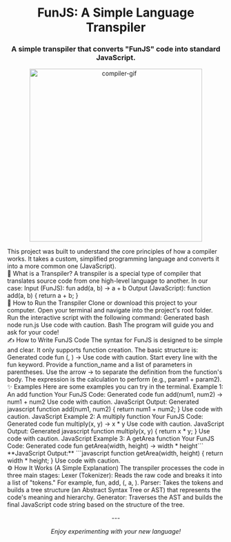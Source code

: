 <h1 align="center">FunJS: A Simple Language Transpiler</h1>
<h3 align="center">A simple transpiler that converts "FunJS" code into standard JavaScript.</h3>
<p align="center">
<img src="https://user-images.githubusercontent.com/8102324/51284128-360a7e00-19d8-11e9-8390-589634c892b1.gif" alt="compiler-gif" width="400">
</p>
This project was built to understand the core principles of how a compiler works. It takes a custom, simplified programming language and converts it into a more common one (JavaScript).
<br>
🧐 What is a Transpiler?
A transpiler is a special type of compiler that translates source code from one high-level language to another.
In our case:
Input (FunJS): fun add(a, b) -> a + b
Output (JavaScript): function add(a, b) { return a + b; }
<br>
🚀 How to Run the Transpiler
Clone or download this project to your computer.
Open your terminal and navigate into the project's root folder.
Run the interactive script with the following command:
Generated bash
node run.js
Use code with caution.
Bash
The program will guide you and ask for your code!
<br>
✍️ How to Write FunJS Code
The syntax for FunJS is designed to be simple and clear. It only supports function creation.
The basic structure is:
Generated code
fun <function_name>(<param1>, <param2>) -> <expression>
Use code with caution.
Start every line with the fun keyword.
Provide a function_name and a list of parameters in parentheses.
Use the arrow -> to separate the definition from the function's body.
The expression is the calculation to perform (e.g., param1 + param2).
<br>
✨ Examples
Here are some examples you can try in the terminal.
Example 1: An add function
Your FunJS Code:
Generated code
fun add(num1, num2) -> num1 + num2
Use code with caution.
JavaScript Output:
Generated javascript
function add(num1, num2) { return num1 + num2; }
Use code with caution.
JavaScript
Example 2: A multiply function
Your FunJS Code:
Generated code
fun multiply(x, y) -> x * y
Use code with caution.
JavaScript Output:
Generated javascript
function multiply(x, y) { return x * y; }
Use code with caution.
JavaScript
Example 3: A getArea function
Your FunJS Code:
Generated code
fun getArea(width, height) -> width * height```
**JavaScript Output:**
```javascript
function getArea(width, height) { return width * height; }
Use code with caution.
<br>
⚙️ How It Works (A Simple Explanation)
The transpiler processes the code in three main stages:
Lexer (Tokenizer): Reads the raw code and breaks it into a list of "tokens." For example, fun, add, (, a, ).
Parser: Takes the tokens and builds a tree structure (an Abstract Syntax Tree or AST) that represents the code's meaning and hierarchy.
Generator: Traverses the AST and builds the final JavaScript code string based on the structure of the tree.
<p align="center">
---
</p>
<p align="center">
<em>Enjoy experimenting with your new language!</em>
</p>